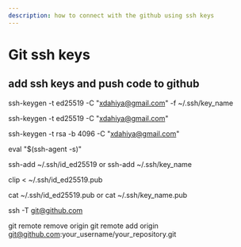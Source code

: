 ```yaml
---
description: how to connect with the github using ssh keys
---
```


# Git ssh keys

## add ssh keys and push code to github



ssh-keygen -t ed25519 -C "[xdahiya@gmail.com](mailto:xdahiya@gmail.com)" -f \~/.ssh/key\_name

ssh-keygen -t ed25519 -C "[xdahiya@gmail.com](mailto:xdahiya@gmail.com)"



ssh-keygen -t rsa -b 4096 -C "xdahiya@gmail.com"





eval "$(ssh-agent -s)"



ssh-add \~/.ssh/id\_ed25519 or ssh-add \~/.ssh/key\_name

clip < \~/.ssh/id\_ed25519.pub

cat \~/.ssh/id\_ed25519.pub or cat \~/.ssh/key\_name.pub

ssh -T [git@github.com](mailto:git@github.com)

git remote remove origin git remote add origin [git@github.com](mailto:git@github.com):your\_username/your\_repository.git
